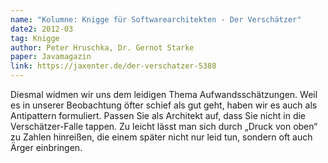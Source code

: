 ```yaml
---
name: "Kolumne: Knigge für Softwarearchitekten - Der Verschätzer"
date2: 2012-03
tag: Knigge
author: Peter Hruschka, Dr. Gernot Starke
paper: Javamagazin
link: https://jaxenter.de/der-verschatzer-5388
---
```

Diesmal widmen wir uns dem leidigen Thema Aufwandsschätzungen. 
Weil es in unserer Beobachtung öfter schief als gut geht, haben wir es auch als Antipattern formuliert. 
Passen Sie als Architekt auf, dass Sie nicht in die Verschätzer-Falle tappen. Zu leicht lässt man sich durch 
„Druck von oben“ zu Zahlen hinreißen, die einem später nicht nur leid tun, sondern oft auch Ärger einbringen.





